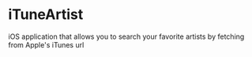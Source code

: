 # iTuneArtist
iOS application that allows you to search your favorite artists by fetching from Apple's iTunes url
